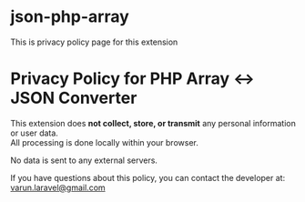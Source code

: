 # json-php-array
This is privacy policy page for this extension
# Privacy Policy for PHP Array ↔ JSON Converter

This extension does **not collect, store, or transmit** any personal information or user data.  
All processing is done locally within your browser.

No data is sent to any external servers.

If you have questions about this policy, you can contact the developer at: varun.laravel@gmail.com
